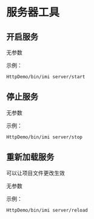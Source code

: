 # 服务器工具

## 开启服务

无参数

示例：

```
HttpDemo/bin/imi server/start
```

## 停止服务

无参数

示例：

```
HttpDemo/bin/imi server/stop
```

## 重新加载服务

可以让项目文件更改生效

无参数

示例：

```
HttpDemo/bin/imi server/reload
```
